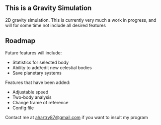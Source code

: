 ## This is a Gravity Simulation

2D gravity simulation. This is currently very much a work in progress, and will for some time not include all desired features

## Roadmap

Future features will include:
- Statistics for selected body
- Ability to add/edit new celestial bodies
- Save planetary systems

Features that have been added:
- Adjustable speed
- Two-body analysis
- Change frame of reference
- Config file


Contact me at ahartry87@gmail.com if you want to insult my program

